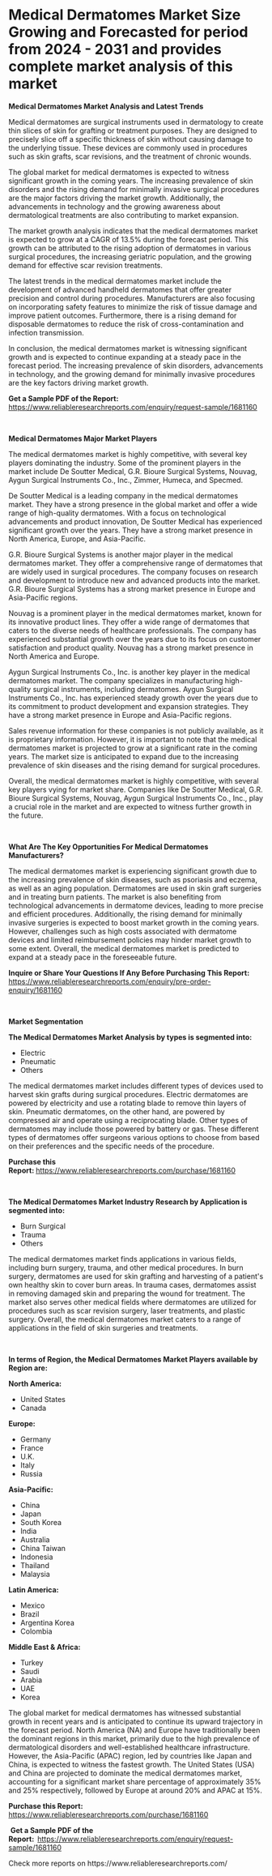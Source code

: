 <p><h1>Medical Dermatomes Market Size Growing and Forecasted for period from 2024 - 2031 and provides complete market analysis of this market</h1></p><p><strong>Medical Dermatomes Market Analysis and Latest Trends</strong></p>
<p><p>Medical dermatomes are surgical instruments used in dermatology to create thin slices of skin for grafting or treatment purposes. They are designed to precisely slice off a specific thickness of skin without causing damage to the underlying tissue. These devices are commonly used in procedures such as skin grafts, scar revisions, and the treatment of chronic wounds.</p><p>The global market for medical dermatomes is expected to witness significant growth in the coming years. The increasing prevalence of skin disorders and the rising demand for minimally invasive surgical procedures are the major factors driving the market growth. Additionally, the advancements in technology and the growing awareness about dermatological treatments are also contributing to market expansion.</p><p>The market growth analysis indicates that the medical dermatomes market is expected to grow at a CAGR of 13.5% during the forecast period. This growth can be attributed to the rising adoption of dermatomes in various surgical procedures, the increasing geriatric population, and the growing demand for effective scar revision treatments.</p><p>The latest trends in the medical dermatomes market include the development of advanced handheld dermatomes that offer greater precision and control during procedures. Manufacturers are also focusing on incorporating safety features to minimize the risk of tissue damage and improve patient outcomes. Furthermore, there is a rising demand for disposable dermatomes to reduce the risk of cross-contamination and infection transmission.</p><p>In conclusion, the medical dermatomes market is witnessing significant growth and is expected to continue expanding at a steady pace in the forecast period. The increasing prevalence of skin disorders, advancements in technology, and the growing demand for minimally invasive procedures are the key factors driving market growth.</p></p>
<p><strong>Get a Sample PDF of the Report:&nbsp;</strong> <a href="https://www.reliableresearchreports.com/enquiry/request-sample/1681160">https://www.reliableresearchreports.com/enquiry/request-sample/1681160</a></p>
<p>&nbsp;</p>
<p><strong>Medical Dermatomes Major Market Players</strong></p>
<p><p>The medical dermatomes market is highly competitive, with several key players dominating the industry. Some of the prominent players in the market include De Soutter Medical, G.R. Bioure Surgical Systems, Nouvag, Aygun Surgical Instruments Co., Inc., Zimmer, Humeca, and Specmed.</p><p>De Soutter Medical is a leading company in the medical dermatomes market. They have a strong presence in the global market and offer a wide range of high-quality dermatomes. With a focus on technological advancements and product innovation, De Soutter Medical has experienced significant growth over the years. They have a strong market presence in North America, Europe, and Asia-Pacific.</p><p>G.R. Bioure Surgical Systems is another major player in the medical dermatomes market. They offer a comprehensive range of dermatomes that are widely used in surgical procedures. The company focuses on research and development to introduce new and advanced products into the market. G.R. Bioure Surgical Systems has a strong market presence in Europe and Asia-Pacific regions.</p><p>Nouvag is a prominent player in the medical dermatomes market, known for its innovative product lines. They offer a wide range of dermatomes that caters to the diverse needs of healthcare professionals. The company has experienced substantial growth over the years due to its focus on customer satisfaction and product quality. Nouvag has a strong market presence in North America and Europe.</p><p>Aygun Surgical Instruments Co., Inc. is another key player in the medical dermatomes market. The company specializes in manufacturing high-quality surgical instruments, including dermatomes. Aygun Surgical Instruments Co., Inc. has experienced steady growth over the years due to its commitment to product development and expansion strategies. They have a strong market presence in Europe and Asia-Pacific regions.</p><p>Sales revenue information for these companies is not publicly available, as it is proprietary information. However, it is important to note that the medical dermatomes market is projected to grow at a significant rate in the coming years. The market size is anticipated to expand due to the increasing prevalence of skin diseases and the rising demand for surgical procedures.</p><p>Overall, the medical dermatomes market is highly competitive, with several key players vying for market share. Companies like De Soutter Medical, G.R. Bioure Surgical Systems, Nouvag, Aygun Surgical Instruments Co., Inc., play a crucial role in the market and are expected to witness further growth in the future.</p></p>
<p>&nbsp;</p>
<p><strong>What Are The Key Opportunities For Medical Dermatomes Manufacturers?</strong></p>
<p><p>The medical dermatomes market is experiencing significant growth due to the increasing prevalence of skin diseases, such as psoriasis and eczema, as well as an aging population. Dermatomes are used in skin graft surgeries and in treating burn patients. The market is also benefiting from technological advancements in dermatome devices, leading to more precise and efficient procedures. Additionally, the rising demand for minimally invasive surgeries is expected to boost market growth in the coming years. However, challenges such as high costs associated with dermatome devices and limited reimbursement policies may hinder market growth to some extent. Overall, the medical dermatomes market is predicted to expand at a steady pace in the foreseeable future.</p></p>
<p><strong>Inquire or Share Your Questions If Any Before Purchasing This Report:</strong> <a href="https://www.reliableresearchreports.com/enquiry/pre-order-enquiry/1681160">https://www.reliableresearchreports.com/enquiry/pre-order-enquiry/1681160</a></p>
<p>&nbsp;</p>
<p><strong>Market Segmentation</strong></p>
<p><strong>The Medical Dermatomes Market Analysis by types is segmented into:</strong></p>
<p><ul><li>Electric</li><li>Pneumatic</li><li>Others</li></ul></p>
<p><p>The medical dermatomes market includes different types of devices used to harvest skin grafts during surgical procedures. Electric dermatomes are powered by electricity and use a rotating blade to remove thin layers of skin. Pneumatic dermatomes, on the other hand, are powered by compressed air and operate using a reciprocating blade. Other types of dermatomes may include those powered by battery or gas. These different types of dermatomes offer surgeons various options to choose from based on their preferences and the specific needs of the procedure.</p></p>
<p><strong>Purchase this Report:&nbsp;</strong><a href="https://www.reliableresearchreports.com/purchase/1681160">https://www.reliableresearchreports.com/purchase/1681160</a></p>
<p>&nbsp;</p>
<p><strong>The Medical Dermatomes Market Industry Research by Application is segmented into:</strong></p>
<p><ul><li>Burn Surgical</li><li>Trauma</li><li>Others</li></ul></p>
<p><p>The medical dermatomes market finds applications in various fields, including burn surgery, trauma, and other medical procedures. In burn surgery, dermatomes are used for skin grafting and harvesting of a patient's own healthy skin to cover burn areas. In trauma cases, dermatomes assist in removing damaged skin and preparing the wound for treatment. The market also serves other medical fields where dermatomes are utilized for procedures such as scar revision surgery, laser treatments, and plastic surgery. Overall, the medical dermatomes market caters to a range of applications in the field of skin surgeries and treatments.</p></p>
<p>&nbsp;</p>
<p><strong>In terms of Region, the Medical Dermatomes Market Players available by Region are:</strong></p>
<p>
    <p> <strong> North America: </strong>
        <ul>
            <li>United States</li>
            <li>Canada</li>
        </ul>
        </p> 
    <p> <strong> Europe: </strong>
        <ul>
            <li>Germany</li>
            <li>France</li>
            <li>U.K.</li>
            <li>Italy</li>
            <li>Russia</li>
        </ul>
        </p> 
    <p> <strong> Asia-Pacific: </strong>
        <ul>
            <li>China</li>
            <li>Japan</li>
            <li>South Korea</li>
            <li>India</li>
            <li>Australia</li>
            <li>China Taiwan</li>
            <li>Indonesia</li>
            <li>Thailand</li>
            <li>Malaysia</li>
        </ul>
        </p> 
    <p> <strong> Latin America: </strong>
        <ul>
            <li>Mexico</li>
            <li>Brazil</li>
            <li>Argentina Korea</li>
            <li>Colombia</li>
        </ul>
        </p> 
    <p> <strong> Middle East & Africa: </strong>
        <ul>
            <li>Turkey</li>
            <li>Saudi</li>
            <li>Arabia</li>
            <li>UAE</li>
            <li>Korea</li>
        </ul>
    </p>
    </p>
<p><p>The global market for medical dermatomes has witnessed substantial growth in recent years and is anticipated to continue its upward trajectory in the forecast period. North America (NA) and Europe have traditionally been the dominant regions in this market, primarily due to the high prevalence of dermatological disorders and well-established healthcare infrastructure. However, the Asia-Pacific (APAC) region, led by countries like Japan and China, is expected to witness the fastest growth. The United States (USA) and China are projected to dominate the medical dermatomes market, accounting for a significant market share percentage of approximately 35% and 25% respectively, followed by Europe at around 20% and APAC at 15%.</p></p>
<p><strong>Purchase this Report: </strong><a href="https://www.reliableresearchreports.com/purchase/1681160">https://www.reliableresearchreports.com/purchase/1681160</a></p>
<p>&nbsp;<strong>Get a Sample PDF of the Report:&nbsp;&nbsp;</strong><a href="https://www.reliableresearchreports.com/enquiry/request-sample/1681160">https://www.reliableresearchreports.com/enquiry/request-sample/1681160</a></p>
<p><strong></strong></p>
<p>Check more reports on https://www.reliableresearchreports.com/</p>
